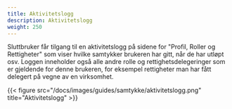 ```yaml
---
title: Aktivitetslogg
description: Aktivitetslogg 
weight: 250
---
```



Sluttbruker får tilgang til en aktivitetslogg på sidene for "Profil, Roller og Rettigheter" som viser hvilke samtykker brukeren har gitt, når
de har utløpt osv. Loggen inneholder også alle andre rolle og rettighetsdelegeringer som er gjeldende for denne brukeren, for eksempel
rettigheter man har fått delegert på vegne av en virksomhet.  

{{< figure src="/docs/images/guides/samtykke/aktivitetslogg.png" title="Aktivitetslogg" >}}
